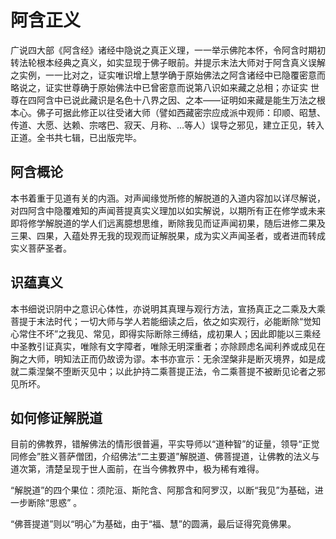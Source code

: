 # 阿含正义

广说四大部《阿含经》诸经中隐说之真正义理，一一举示佛陀本怀，令阿含时期初转法轮根本经典之真义，如实显现于佛子眼前。并提示末法大师对于阿含真义误解之实例，一一比对之，证实唯识增上慧学确于原始佛法之阿含诸经中已隐覆密意而略说之，证实世尊确于原始佛法中已曾密意而说第八识如来藏之总相；亦证实 世尊在四阿含中已说此藏识是名色十八界之因、之本——证明如来藏是能生万法之根本心。佛子可据此修正以往受诸大师（譬如西藏密宗应成派中观师：印顺、昭慧、传道、大愿、达赖、宗喀巴、寂天、月称、…等人）误导之邪见，建立正见，转入正道。全书共七辑，已出版完毕。

## 阿含概论

本书着重于见道有关的内涵。对声闻缘觉所修的解脱道的入道内容加以详尽解说，对四阿含中隐覆难知的声闻菩提真实义理加以如实解说，以期所有正在修学或未来即将修学解脱道的学人们远离臆想思维，断除我见而证声闻初果，随后进修二果及三果、四果，入蕴处界无我的现观而证解脱果，成为实义声闻圣者，或者进而转成实义菩萨圣者。

## 识蕴真义

本书细说识阴中之意识心体性，亦说明其真理与观行方法，宣扬真正之二乘及大乘菩提于末法时代；一切大师与学人若能细读之后，依之如实观行，必能断除“觉知心常住不坏”之我见、常见，即得实际断除三缚结，成初果人；因此即能以三乘经中圣教引证真实，唯除有文字障者，唯除无明深重者；亦除顾虑名闻利养或成见在胸之大师，明知法正而仍故谤为谬。本书亦宣示：无余涅槃非是断灭境界，如是成就二乘涅槃不堕断灭见中；以此护持二乘菩提正法，令二乘菩提不被断见论者之邪见所坏。

## 如何修证解脱道

目前的佛教界，错解佛法的情形很普遍，平实导师以“道种智”的证量，领导“正觉同修会”胜义菩萨僧团，介绍佛法“二主要道”解脱道、佛菩提道，让佛教的法义与道次第，清楚呈现于世人面前，在当今佛教界中，极为稀有难得。

“解脱道”的四个果位：须陀洹、斯陀含、阿那含和阿罗汉，以断“我见”为基础，进一步断除“思惑” 。

“佛菩提道”则以“明心”为基础，由于“福、慧”的圆满，最后证得究竟佛果。
